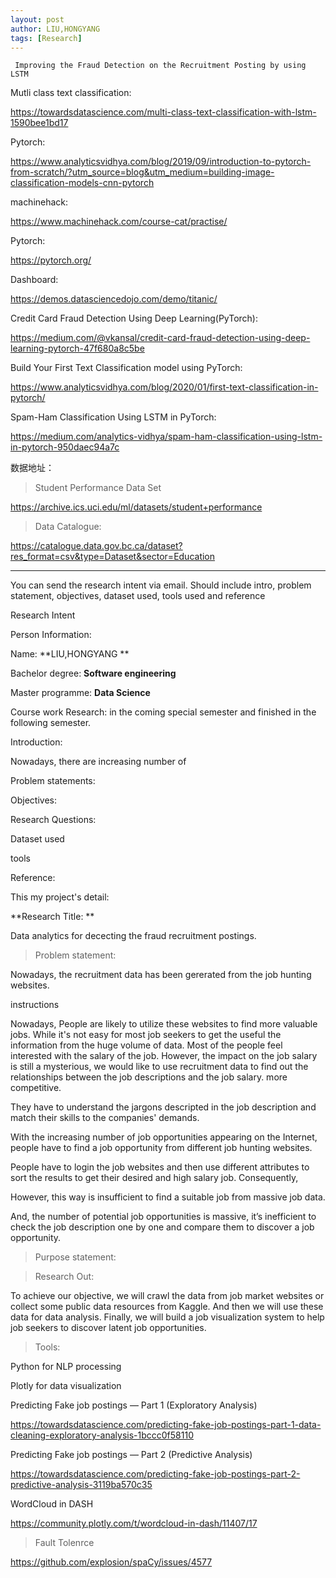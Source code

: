 ```yaml
---
layout: post
author: LIU,HONGYANG
tags: [Research]
---
```






````
 Improving the Fraud Detection on the Recruitment Posting by using LSTM
````





Mutli class text classification:

https://towardsdatascience.com/multi-class-text-classification-with-lstm-1590bee1bd17



Pytorch:



https://www.analyticsvidhya.com/blog/2019/09/introduction-to-pytorch-from-scratch/?utm_source=blog&utm_medium=building-image-classification-models-cnn-pytorch



machinehack:

https://www.machinehack.com/course-cat/practise/



Pytorch:

https://pytorch.org/



Dashboard:

https://demos.datasciencedojo.com/demo/titanic/



Credit Card Fraud Detection Using Deep Learning(PyTorch):

https://medium.com/@vkansal/credit-card-fraud-detection-using-deep-learning-pytorch-47f680a8c5be



Build Your First Text Classification model using PyTorch:

https://www.analyticsvidhya.com/blog/2020/01/first-text-classification-in-pytorch/



Spam-Ham Classification Using LSTM in PyTorch:

https://medium.com/analytics-vidhya/spam-ham-classification-using-lstm-in-pytorch-950daec94a7c







数据地址：



> Student Performance Data Set

https://archive.ics.uci.edu/ml/datasets/student+performance







> Data Catalogue:

https://catalogue.data.gov.bc.ca/dataset?res_format=csv&type=Dataset&sector=Education













___



You can send the research intent via email. Should include intro, problem statement, objectives, dataset used, tools used and reference



Research Intent

Person Information:

Name: **LIU,HONGYANG **

Bachelor degree:  **Software engineering** 

Master programme: **Data Science**

Course work Research: in the coming special semester and  finished in the following semester.



Introduction:

Nowadays, there are increasing number of 





Problem statements:



Objectives:



Research Questions:



Dataset used 



tools



Reference:













This my project's detail:



**Research Title: **



Data analytics for dececting the fraud recruitment postings.



>  Problem statement:



Nowadays, the recruitment data has been gererated from the  job hunting websites. 



instructions







Nowadays, People are likely to utilize these websites to find more valuable  jobs. While it's not easy for most job seekers to get the useful the information from the huge volume of data. Most of the  people feel interested with the salary of the job. However, the impact on the job salary is still a mysterious, we would like to use recruitment data to find out the relationships between the job descriptions and the job salary. more competitive.



They have to understand the jargons descripted in the job description and match their skills to the companies' demands.



With the increasing number of job opportunities appearing on the Internet, people have to find a job opportunity from different job hunting websites. 



 People have to login the job websites and then use different attributes to sort the results to get their desired and high salary job. Consequently, 

However,  this way is insufficient to find a suitable job from massive job data. 

And, the number of potential job opportunities is massive, it’s inefficient to check the job description one by one and compare them to discover a job opportunity. 



>  Purpose statement:







> Research Out:



To achieve our objective, we will crawl the data from job market websites or collect some public data resources from Kaggle. And then we will use these data for data analysis. Finally, we will build a job visualization system to help job seekers to discover latent job opportunities.





> Tools:





Python for NLP processing

Plotly for data visualization



Predicting Fake job postings — Part 1 (Exploratory Analysis)

https://towardsdatascience.com/predicting-fake-job-postings-part-1-data-cleaning-exploratory-analysis-1bccc0f58110



Predicting Fake job postings — Part 2 (Predictive Analysis)

https://towardsdatascience.com/predicting-fake-job-postings-part-2-predictive-analysis-3119ba570c35



WordCloud in DASH

https://community.plotly.com/t/wordcloud-in-dash/11407/17





> Fault Tolenrce



https://github.com/explosion/spaCy/issues/4577